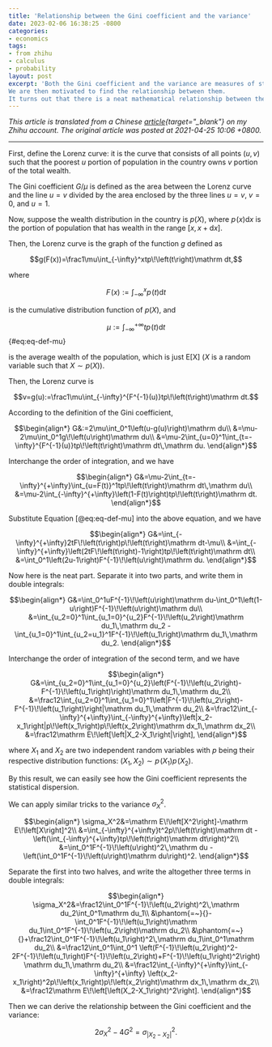 ```yaml
---
title: 'Relationship between the Gini coefficient and the variance'
date: 2023-02-06 16:38:25 -0800
categories:
- economics
tags:
- from zhihu
- calculus
- probability
layout: post
excerpt: 'Both the Gini coefficient and the variance are measures of statistical dispersion.
We are then motivated to find the relationship between them.
It turns out that there is a neat mathematical relationship between them.'
---
```


*This article is translated from a
Chinese [article](https://zhuanlan.zhihu.com/p/367530273){target="_blank"} on my Zhihu account.
The original article was posted at 2021-04-25 10:06 +0800.*

---

First, define the Lorenz curve:
it is the curve that consists of all points $(u,v)$ such that
the poorest $u$ portion of population in the country owns $v$ portion of the total wealth.

The Gini coefficient $G/\mu$ is defined as the area between the Lorenz curve and the line $u=v$
divided by the area enclosed by the three lines $u=v$, $v=0$, and $u=1$.

Now, suppose the wealth distribution in the country is $p(X)$,
where $p\!\left(x\right)\mathrm dx$ is the portion of population that has wealth
in the range $[x,x+\mathrm dx]$.

Then, the Lorenz curve is the graph of the function $g$ defined as

$$g(F(x))=\frac1\mu\int_{-\infty}^xtp\!\left(t\right)\mathrm dt,$$

where

$$F\!\left(x\right):=\int_{-\infty}^xp\!\left(t\right)\mathrm dt$$

is the cumulative distribution function of $p(X)$, and

$$\mu:=\int_{-\infty}^{+\infty}tp\!\left(t\right)\mathrm dt$$ {#eq:eq-def-mu}

is the average wealth of the population, which is just $\mathrm E[\mathrm X]$
($X$ is a random variable such that $X\sim p(X)$).

Then, the Lorenz curve is

$$v=g(u):=\frac1\mu\int_{-\infty}^{F^{-1}(u)}tp\!\left(t\right)\mathrm dt.$$

According to the definition of the Gini coefficient,

$$\begin{align*}
G&:=2\mu\int_0^1\left(u-g(u)\right)\mathrm du\\
&=\mu-2\mu\int_0^1g\!\left(u\right)\mathrm du\\
&=\mu-2\int_{u=0}^1\int_{t=-\infty}^{F^{-1}(u)}tp\!\left(t\right)\mathrm dt\,\mathrm du.
\end{align*}$$

Interchange the order of integration, and we have

$$\begin{align*}
G&=\mu-2\int_{t=-\infty}^{+\infty}\int_{u=F(t)}^1tp\!\left(t\right)\mathrm dt\,\mathrm du\\
&=\mu-2\int_{-\infty}^{+\infty}\left(1-F(t)\right)tp\!\left(t\right)\mathrm dt.
\end{align*}$$

Substitute Equation [@eq:eq-def-mu] into the above equation, and we have

$$\begin{align*}
G&=\int_{-\infty}^{+\infty}2tF\!\left(t\right)p\!\left(t\right)\mathrm dt-\mu\\
&=\int_{-\infty}^{+\infty}\left(2tF\!\left(t\right)-1\right)tp\!\left(t\right)\mathrm dt\\
&=\int_0^1\left(2u-1\right)F^{-1}\!\left(u\right)\mathrm du.
\end{align*}$$

Now here is the neat part.
Separate it into two parts, and write them in double integrals:

$$\begin{align*}
G&=\int_0^1uF^{-1}\!\left(u\right)\mathrm du-\int_0^1\left(1-u\right)F^{-1}\!\left(u\right)\mathrm du\\
&=\int_{u_2=0}^1\int_{u_1=0}^{u_2}F^{-1}\!\left(u_2\right)\mathrm du_1\,\mathrm du_2
-\int_{u_1=0}^1\int_{u_2=u_1}^1F^{-1}\!\left(u_1\right)\mathrm du_1\,\mathrm du_2.
\end{align*}$$

Interchange the order of integration of the second term, and we have

$$\begin{align*}
G&=\int_{u_2=0}^1\int_{u_1=0}^{u_2}\left(F^{-1}\!\left(u_2\right)-F^{-1}\!\left(u_1\right)\right)\mathrm du_1\,\mathrm du_2\\
&=\frac12\int_{u_2=0}^1\int_{u_1=0}^1\left|F^{-1}\!\left(u_2\right)-F^{-1}\!\left(u_1\right)\right|\mathrm du_1\,\mathrm du_2\\
&=\frac12\int_{-\infty}^{+\infty}\int_{-\infty}^{+\infty}\left|x_2-x_1\right|p\!\left(x_1\right)p\!\left(x_2\right)\mathrm dx_1\,\mathrm dx_2\\
&=\frac12\mathrm E\!\left[\left|X_2-X_1\right|\right],
\end{align*}$$

where $X_1$ and $X_2$ are two independent random variables with $p$ being their respective distribution functions:
$\left(X_1,X_2\right)\sim p\!\left(X_1\right)p\!\left(X_2\right)$.

By this result, we can easily see how the Gini coefficient represents the statistical dispersion.

We can apply similar tricks to the variance $\sigma_X^2$.

$$\begin{align*}
\sigma_X^2&=\mathrm E\!\left[X^2\right]-\mathrm E\!\left[X\right]^2\\
&=\int_{-\infty}^{+\infty}t^2p\!\left(t\right)\mathrm dt
-\left(\int_{-\infty}^{+\infty}tp\!\left(t\right)\mathrm dt\right)^2\\
&=\int_0^1F^{-1}\!\left(u\right)^2\,\mathrm du
-\left(\int_0^1F^{-1}\!\left(u\right)\mathrm du\right)^2.
\end{align*}$$

Separate the first into two halves, and write the altogether three terms in double integrals:

$$\begin{align*}
\sigma_X^2&=\frac12\int_0^1F^{-1}\!\left(u_2\right)^2\,\mathrm du_2\int_0^1\mathrm du_1\\
&\phantom{=~}{}-\int_0^1F^{-1}\!\left(u_1\right)\mathrm du_1\int_0^1F^{-1}\!\left(u_2\right)\mathrm du_2\\
&\phantom{=~}{}+\frac12\int_0^1F^{-1}\!\left(u_1\right)^2\,\mathrm du_1\int_0^1\mathrm du_2\\
&=\frac12\int_0^1\int_0^1
\left(F^{-1}\!\left(u_2\right)^2-2F^{-1}\!\left(u_1\right)F^{-1}\!\left(u_2\right)+F^{-1}\!\left(u_1\right)^2\right)
\mathrm du_1\,\mathrm du_2\\
&=\frac12\int_{-\infty}^{+\infty}\int_{-\infty}^{+\infty}
\left(x_2-x_1\right)^2p\!\left(x_1\right)p\!\left(x_2\right)\mathrm dx_1\,\mathrm dx_2\\
&=\frac12\mathrm E\!\left[\left(X_2-X_1\right)^2\right].
\end{align*}$$

Then we can derive the relationship between the Gini coefficient and the variance:

$$2\sigma_X^2-4G^2=\sigma_{\left|X_2-X_2\right|}^2.$$
